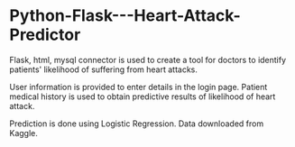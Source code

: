 # Python-Flask---Heart-Attack-Predictor
Flask, html, mysql connector is used to create a tool for doctors to identify patients' likelihood of suffering from heart attacks.

User information is provided to enter details in the login page.
Patient medical history is used to obtain predictive results of likelihood of heart attack.

Prediction is done using Logistic Regression. Data downloaded from Kaggle. 

